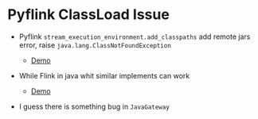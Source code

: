 # Pyflink ClassLoad Issue

- Pyflink `stream_execution_environment.add_classpaths` add remote jars error, raise `java.lang.ClassNotFoundException`
    - [Demo](add/src/main/python/com/syntomic/issues/add/add.py)

- While Flink in java whit similar implements can work
    - [Demo](add/src/main/java/com/syntomic/issues/add/Add.java)


- I guess there is something bug in `JavaGateway`